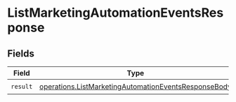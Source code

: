 # ListMarketingAutomationEventsResponse


## Fields

| Field                                                                                                                        | Type                                                                                                                         | Required                                                                                                                     | Description                                                                                                                  |
| ---------------------------------------------------------------------------------------------------------------------------- | ---------------------------------------------------------------------------------------------------------------------------- | ---------------------------------------------------------------------------------------------------------------------------- | ---------------------------------------------------------------------------------------------------------------------------- |
| `result`                                                                                                                     | [operations.ListMarketingAutomationEventsResponseBody](../../models/operations/listmarketingautomationeventsresponsebody.md) | :heavy_check_mark:                                                                                                           | N/A                                                                                                                          |